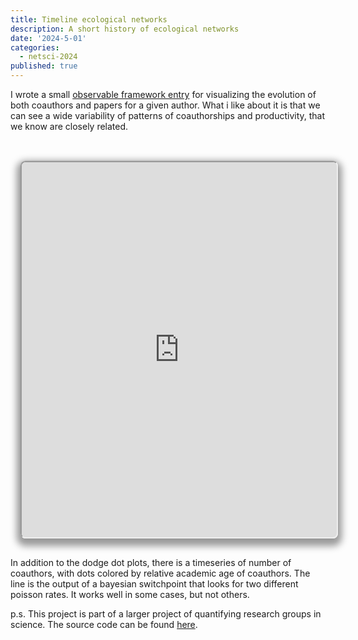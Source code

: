 ```yaml
---
title: Timeline ecological networks
description: A short history of ecological networks
date: '2024-5-01'
categories:
  - netsci-2024
published: true
---
```


I wrote a small [observable framework entry](https://jstonge.observablehq.cloud/hello-research-groups/results/timeline) for visualizing the evolution of both coauthors and papers for a given author. What i like about it is that we can see a wide variability of patterns of coauthorships and productivity, that we know are closely related. 

<br>
<iframe
  id="inlineFrameExample"
  width="100%"
  height="600"
  class="crop"
  src="https://jstonge.observablehq.cloud/hello-research-groups/results/timeline">
</iframe>

In addition to the dodge dot plots, there is a timeseries of number of coauthors, with dots colored by relative academic age of coauthors. The line is the output of a bayesian switchpoint that looks for two different poisson rates.  It works well in some cases, but not others.

p.s. This project is part of a larger project of quantifying research groups in science. The source code can be found [here](https://raw.githubusercontent.com/jstonge/hello-research-groups/main/docs/results/timeline.md).

<style type="text/css">

.crop {
  border-radius: 8px;
  margin: 1rem;
  max-width: calc(100%);
  box-shadow: 0 0 0 0.75px rgba(128, 128, 128, 0.2), 0 6px 12px 6px rgba(0, 0, 0, 0.4);
}
</style>
